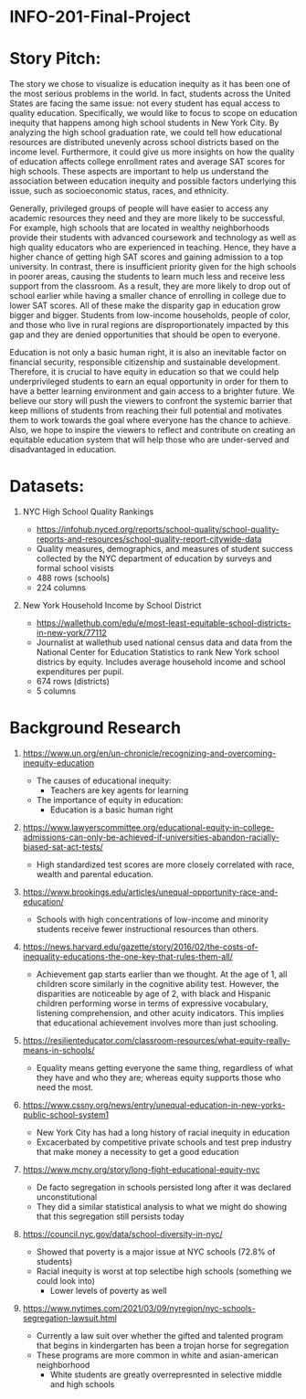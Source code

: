 # INFO-201-Final-Project

# Story Pitch:

The story we chose to visualize is education inequity as it has been one of the most serious problems in the world. In fact, students across the United States are facing the same issue: not every student has equal access to quality education. Specifically, we would like to focus to scope on education inequity that happens among high school students in New York City. By analyzing the high school graduation rate, we could tell how educational resources are distributed unevenly across school districts based on the income level. Furthermore, it could give us more insights on how the quality of education affects college enrollment rates and average SAT scores for high schools. These aspects are important to help us understand the association between education inequity and possible factors underlying this issue, such as socioeconomic status, races, and ethnicity.

Generally, privileged groups of people will have easier to access any academic resources they need and they are more likely to be successful. For example, high schools that are located in wealthy neighborhoods provide their students with advanced coursework and technology as well as high quality educators who are experienced in teaching. Hence, they have a higher chance of getting high SAT scores and gaining admission to a top university. In contrast, there is insufficient priority given for the high schools in poorer areas, causing the students to learn much less and receive less support from the classroom. As a result, they are more likely to drop out of school earlier while having a smaller chance of enrolling in college due to lower SAT scores. All of these make the disparity gap in education grow bigger and bigger. Students from low-income households, people of color, and those who live in rural regions are disproportionately impacted by this gap and they are denied opportunities that should be open to everyone.

Education is not only a basic human right, it is also an inevitable factor on financial security, responsible citizenship and sustainable development. Therefore, it is crucial to have equity in education so that we could help underprivileged students to earn an equal opportunity in order for them to have a better learning environment and gain access to a brighter future. We believe our story will push the viewers to confront the systemic barrier that keep millions of students from reaching their full potential and motivates them to work towards the goal where everyone has the chance to achieve. Also, we hope to inspire the viewers to reflect and contribute on creating an equitable education system that will help those who are under-served and disadvantaged in education. 

# Datasets:

1. NYC High School Quality Rankings
      * https://infohub.nyced.org/reports/school-quality/school-quality-reports-and-resources/school-quality-report-citywide-data
      * Quality measures, demographics, and measures of student success collected by the NYC department of education by surveys and formal school visists
      * 488 rows (schools)
      * 224 columns

2. New York Household Income by School District
      * https://wallethub.com/edu/e/most-least-equitable-school-districts-in-new-york/77112
      * Journalist at wallethub used national census data and data from the National Center for Education Statistics to rank New York school districs by equity. Includes average household income and school expenditures per pupil.
      * 674 rows (districts)
      * 5 columns   
      
# Background Research

1. https://www.un.org/en/un-chronicle/recognizing-and-overcoming-inequity-education
     * The causes of educational inequity: 
          * Teachers are key agents for learning
     * The importance of equity in education:
          * Education is a basic human right
 
 2. https://www.lawyerscommittee.org/educational-equity-in-college-admissions-can-only-be-achieved-if-universities-abandon-racially-biased-sat-act-tests/
     * High standardized test scores are more closely correlated with race, wealth and parental education.
 
 3. https://www.brookings.edu/articles/unequal-opportunity-race-and-education/
     * Schools with high concentrations of low-income and minority students receive fewer instructional resources than others.
 
 4. https://news.harvard.edu/gazette/story/2016/02/the-costs-of-inequality-educations-the-one-key-that-rules-them-all/
     * Achievement gap starts earlier than we thought. At the age of 1, all children score similarly in the cognitive ability test. However, the                 
       disparities are noticeable by age of 2, with black and Hispanic children performing worse in terms of expressive vocabulary, listening
       comprehension, and other acuity indicators. This implies that educational achievement involves more than just schooling.
 
 5. https://resilienteducator.com/classroom-resources/what-equity-really-means-in-schools/
     * Equality means getting everyone the same thing, regardless of what they have and who they are; whereas equity supports those who need the most.
     
6. https://www.cssny.org/news/entry/unequal-education-in-new-yorks-public-school-system1
     * New York City has had a long history of racial inequity in education
     * Excacerbated by competitive private schools and test prep industry that make money a necessity to get a good education

7. https://www.mcny.org/story/long-fight-educational-equity-nyc
     * De facto segregation in schools persisted long after it was declared unconstitutional
     * They did a similar statistical analysis to what we might do showing that this segregation still persists today

8. https://council.nyc.gov/data/school-diversity-in-nyc/
     * Showed that poverty is a major issue at NYC schools (72.8% of students)
     * Racial inequity is worst at top selectibe high schools (something we could look into)
          * Lower levels of poverty as well

9. https://www.nytimes.com/2021/03/09/nyregion/nyc-schools-segregation-lawsuit.html
     * Currently a law suit over whether the gifted and talented program that begins in kindergarten has been a trojan horse for segregation
     * These programs are more common in white and asian-american neighborhood
          * White students are greatly overrepresnted in selective middle and high schools

